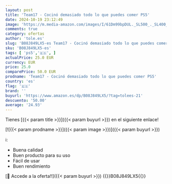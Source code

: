 ```yaml
---
layout: post
title: 'Team17 - Cocinó demasiado todo lo que puedes comer PS5'
date: 2024-10-19 23:12:49
image: 'https://m.media-amazon.com/images/I/61Dm99bpDUL._SL500_._SL400_.jpg'
comments: true
category: ofertas
author: 'tole.es'
slug: 'B08J849LX5-es Team17 - Cocinó demasiado todo lo que puedes comer PS5'
sku: 'B08J849LX5-es'
tags: [ 'ps5','🇪🇸', ]
actualPrice: 25.0 EUR
currency: EUR
price: 25.0
comparePrice: 50.0 EUR
prodname: 'Team17 - Cocinó demasiado todo lo que puedes comer PS5'
country: 'es'
flag: '🇪🇸'
brand: ''
buyurl: 'https://www.amazon.es/dp/B08J849LX5/?tag=tolees-21'
descuento: '50.00'
average: '24.93'
---
```


Tienes [{{< param title >}}]({{< param buyurl >}}) en el siguiente enlace!

[![{{< param prodname >}}]({{< param image >}})]({{< param buyurl >}})

ℹ️:

- Buena calidad
- Buen producto para su uso
- Fácil de usar
- Buen rendimiento

[🛒 Accede a la oferta!!]({{< param buyurl >}})
{{<world>}}B08J849LX5{{</world>}}
